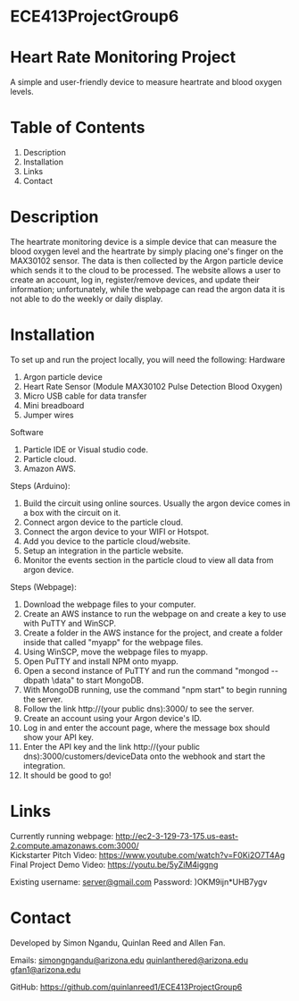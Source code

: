 # ECE413ProjectGroup6
# Heart Rate Monitoring Project
A simple and user-friendly device to measure heartrate and blood oxygen levels.

# Table of Contents
1. Description
2. Installation
3. Links
4. Contact

# Description
The heartrate monitoring device is a simple device that can measure the blood oxygen level and the heartrate by simply placing one's finger on the MAX30102 sensor. The data is then collected by the Argon particle device which sends it to the cloud to be processed. The website allows a user to create an account, log in, register/remove devices, and update their information; unfortunately, while the webpage can read the argon data it is not able to do the weekly or daily display.

# Installation
To set up and run the project locally, you will need the following:
Hardware
1. Argon particle device
2. Heart Rate Sensor (Module MAX30102 Pulse Detection Blood Oxygen)
3. Micro USB cable for data transfer
4. Mini breadboard
5. Jumper wires

Software
1. Particle IDE or Visual studio code.
2. Particle cloud.
3. Amazon AWS.


Steps (Arduino):
1. Build the circuit using online sources. Usually the argon device comes in a box with the circuit on it.
2. Connect argon device to the particle cloud.
3. Connect the argon device to your WIFI or Hotspot.
4. Add you device to the particle cloud/website.
5. Setup an integration in the particle website.
6. Monitor the events section in the particle cloud to view all data from argon device.

Steps (Webpage):
1. Download the webpage files to your computer.
2. Create an AWS instance to run the webpage on and create a key to use with PuTTY and WinSCP.
3. Create a folder in the AWS instance for the project, and create a folder inside that called "myapp" for the webpage files.
4. Using WinSCP, move the webpage files to myapp.
5. Open PuTTY and install NPM onto myapp.
6. Open a second instance of PuTTY and run the command "mongod --dbpath \data" to start MongoDB.
7. With MongoDB running, use the command "npm start" to begin running the server.
8. Follow the link http://(your public dns):3000/ to see the server.
9. Create an account using your Argon device's ID.
10. Log in and enter the account page, where the message box should show your API key.
11. Enter the API key and the link  http://(your public dns):3000/customers/deviceData onto the webhook and start the integration.
12. It should be good to go!


# Links
Currently running webpage: http://ec2-3-129-73-175.us-east-2.compute.amazonaws.com:3000/  
Kickstarter Pitch Video: https://www.youtube.com/watch?v=F0Ki2O7T4Ag  
Final Project Demo Video: https://youtu.be/5yZiM4iggng

Existing username: server@gmail.com
         Password: )OKM9ijn*UHB7ygv

# Contact
Developed by Simon Ngandu, Quinlan Reed and Allen Fan.

Emails:
simongngandu@arizona.edu
quinlanthered@arizona.edu
gfan1@arizona.edu

GitHub:
https://github.com/quinlanreed1/ECE413ProjectGroup6
